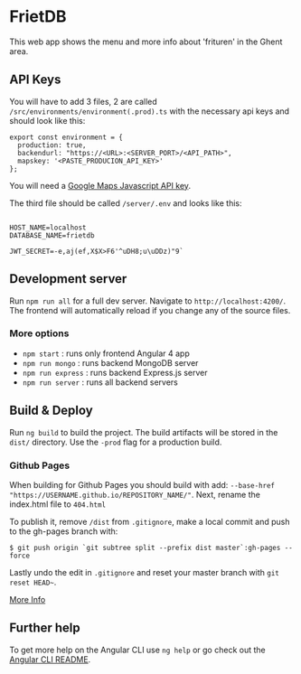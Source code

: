 # FrietDB

This web app shows the menu and more info about 'frituren' in the Ghent area.

## API Keys

You will have to add 3 files, 2 are called `/src/environments/environment(.prod).ts` with the necessary api keys and should look like this:

```
export const environment = {
  production: true,
  backendurl: "https://<URL>:<SERVER_PORT>/<API_PATH>",
  mapskey: '<PASTE_PRODUCION_API_KEY>'
};
```
You will need a [Google Maps Javascript API key](https://developers.google.com/maps/documentation/javascript/get-api-key).

The third file should be called `/server/.env` and looks like this:

```

HOST_NAME=localhost
DATABASE_NAME=frietdb

JWT_SECRET=-e,aj(ef,X$X>F6'^uDH8;u\uDDz)"9`

```

## Development server

Run `npm run all` for a full dev server. Navigate to `http://localhost:4200/`. The frontend will automatically reload if you change any of the source files.

### More options

- `npm start` : runs only frontend Angular 4 app
- `npm run mongo` : runs backend MongoDB server
- `npm run express` : runs backend Express.js server
- `npm run server` : runs all backend servers

## Build & Deploy

Run `ng build` to build the project. The build artifacts will be stored in the `dist/` directory. Use the `-prod` flag for a production build.

### Github Pages

When building for Github Pages you should build with add: `--base-href "https://USERNAME.github.io/REPOSITORY_NAME/"`. Next, rename the index.html file to `404.html`

To publish it, remove `/dist` from `.gitignore`, make a local commit and push to the gh-pages branch with:

```
$ git push origin `git subtree split --prefix dist master`:gh-pages --force
```

Lastly undo the edit in `.gitignore` and reset your master branch with `git reset HEAD~`.

[More Info](http://clontz.org/blog/2014/05/08/git-subtree-push-for-deployment/)

## Further help

To get more help on the Angular CLI use `ng help` or go check out the [Angular CLI README](https://github.com/angular/angular-cli/blob/master/README.md).

